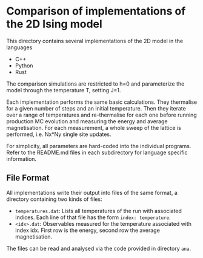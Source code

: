 # Comparison of implementations of the 2D Ising model

This directory contains several implementations of the 2D model in the languages
- C++
- Python
- Rust

The comparison simulations are restricted to h=0 and parameterize the model through the temperature T, setting J=1.

Each implementation performs the same basic calculations.
They thermalise for a given number of steps and an initial temperature.
Then they iterate over a range of temperatures and re-thermalise for each one before running production MC evolution and
measuring the energy and average magnetisation.
For each measurement, a whole sweep of the lattice is performed, i.e. Nx*Ny single site updates.

For simplicity, all parameters are hard-coded into the individual programs.
Refer to the README.md files in each subdirectory for language specific information.

## File Format
All implementations write their output into files of the same format, a directory containing two kinds of files:
- `temperatures.dat`: Lists all temperatures of the run with associated indices.
                      Each line of that file has the form `index: temperature`.
- `<idx>.dat`: Observables measured for the temperature associated with index idx.
               First row is the energy, second row the average magnetisation.

The files can be read and analysed via the code provided in directory `ana`.
